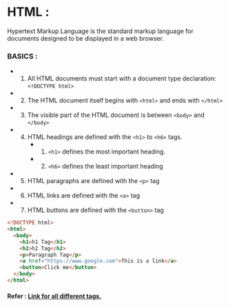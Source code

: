 # HTML : 
Hypertext Markup Language is the standard markup language for documents designed to be displayed in a web browser.

### BASICS :
  - 1. All HTML documents must start with a document type declaration: `<!DOCTYPE html>`
  - 2. The HTML document itself begins with `<html>` and ends with `</html>`
  - 3. The visible part of the HTML document is between `<body>` and `</body>`
  - 4. HTML headings are defined with the `<h1>` to `<h6>` tags. 
       - 1. `<h1>` defines the most important heading. 
       - 2. `<h6>` defines the least important heading
  - 5. HTML paragraphs are defined with the `<p>` tag
  - 6. HTML links are defined with the `<a>` tag
  - 7. HTML buttons are defined with the `<button>` tag

  ```HTML
  <!DOCTYPE html>
  <html>
    <body>
      <h1>h1 Tag</h1>
      <h2>h2 Tag</h2>
      <p>Paragraph Tag</p>
      <a href="https://www.google.com">This is a link</a>
      <button>Click me</button>
    </body>
  </html>
  ```
  
  #### Refer : [Link for all different tags.](https://www.w3schools.com/tags/ref_byfunc.asp)
